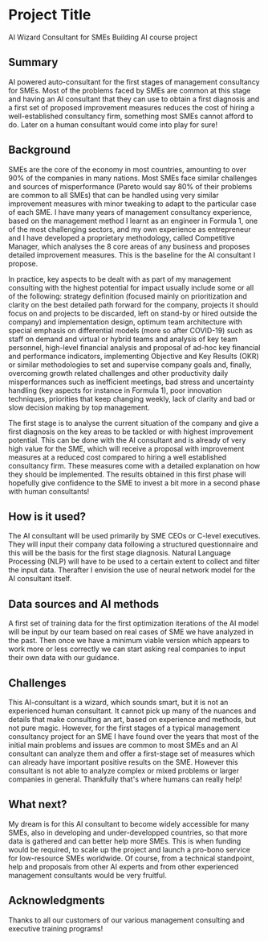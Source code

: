 <!-- This is the markdown template for the final project of the Building AI course, 
created by Reaktor Innovations and University of Helsinki. 
Copy the template, paste it to your GitHub README and edit! -->

# Project Title

AI Wizard Consultant for SMEs
Building AI course project

## Summary

AI powered auto-consultant for the first stages of management consultancy for SMEs. Most of the problems faced by SMEs are common at this stage and having an AI consultant that they can use to obtain a first diagnosis and a first set of proposed improvement measures reduces the cost of hiring a well-established consultancy firm, something most SMEs cannot afford to do. Later on a human consultant would come into play for sure! 


## Background

SMEs are the core of the economy in most countries, amounting to over 90% of the companies in many nations. Most SMEs face similar challenges and sources of misperformance (Pareto would say 80% of their problems are common to all SMEs) that can be handled using very similar improvement measures with minor tweaking to adapt to the particular case of each SME. I have many years of management consultancy experience, based on the management method I learnt as an engineer in Formula 1, one of the most challenging sectors, and my own experience as entrepreneur and I have developed a proprietary methodology, called Competitive Manager, which analyses the 8 core areas of any business and proposes detailed improvement measures. This is the baseline for the AI consultant I propose. 

In practice, key aspects to be dealt with as part of my management consulting with the highest potential for impact usually include some or all of the following: strategy definition (focused mainly on prioritization and clarity on the best detailed path forward for the company, projects it should focus on and projects to be discarded, left on stand-by or hired outside the company) and implementation design, optimum team architecture with special emphasis on differential models (more so after COVID-19) such as staff on demand and virtual or hybrid teams and analysis of key team personnel, high-level financial analysis and proposal of ad-hoc key financial and performance indicators, implementing Objective and Key Results (OKR) or similar methodologies to set and supervise company goals and, finally, overcoming growth related challenges and other productivity daily misperformances such as inefficient meetings, bad stress and uncertainty handling (key aspects for instance in Formula 1), poor innovation techniques, priorities that keep changing weekly, lack of clarity and bad or slow decision making by top management. 

The first stage is to analyse the current situation of the company and give a first diagnosis on the key areas to be tackled or with highest improvement potential. This can be done with the AI consultant and is already of very high value for the SME, which will receive a proposal with improvement measures at a reduced cost compared to hiring a well established consultancy firm. These measures come with a detailed explanation on how they should be implemented. The results obtained in this first phase will hopefully give confidence to the SME to invest a bit more in a second phase with human consultants!


## How is it used?

The AI consultant will be used primarily by SME CEOs or C-level executives. They will input their company data following a structured questionnaire and this will be the basis for the first stage diagnosis. Natural Language Processing (NLP) will have to be used to a certain extent to collect and filter the input data. Therafter I envision the use of neural network model for the AI consultant itself.

## Data sources and AI methods

A first set of training data for the first optimization iterations of the AI model will be input by our team based on real cases of SME we have analyzed in the past.
Then once we have a minimum viable version which appears to work more or less correctly we can start asking real companies to input their own data with our guidance.


## Challenges

This AI-consultant is a wizard, which sounds smart, but it is not an experienced human consultant. It cannot pick up many of the nuances and details that make consulting an art, based on experience and methods, but not pure magic. However, for the first stages of a typical management consultancy project for an SME I have found over the years that most of the initial main problems and issues are common to most SMEs and an AI consultant can analyze them and offer a first-stage set of measures which can already have important positive results on the SME. However this consultant is not able to analyze complex or mixed problems or larger companies in general. Thankfully that's where humans can really help! 

## What next?

My dream is for this AI consultant to become widely accessible for many SMEs, also in developing and under-developped countries, so that more data is gathered and can better help more SMEs. This is when funding would be required, to scale up the project and launch a pro-bono service for low-resource SMEs worldwide. Of course, from a technical standpoint, help and proposals from other AI experts and from other experienced management consultants would be very fruitful.


## Acknowledgments

Thanks to all our customers of our various management consulting and executive training programs!

